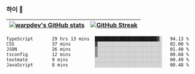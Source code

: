 
### 하이 👋
[![warpdev's GitHub stats](https://github-readme-stats.vercel.app/api?username=warpdev&show_icons=true&theme=vue-dark)](#) |[![GitHub Streak](https://github-readme-streak-stats.herokuapp.com/?user=warpdev&theme=dark)](#)
--- | --- |
<!--START_SECTION:waka-->

```text
TypeScript       29 hrs 13 mins  ███████████████████████▓░   94.13 %
CSS              37 mins         ▓░░░░░░░░░░░░░░░░░░░░░░░░   02.00 %
JSON             26 mins         ▒░░░░░░░░░░░░░░░░░░░░░░░░   01.40 %
tsconfig         12 mins         ▒░░░░░░░░░░░░░░░░░░░░░░░░   00.68 %
textmate         9 mins          ░░░░░░░░░░░░░░░░░░░░░░░░░   00.49 %
JavaScript       8 mins          ░░░░░░░░░░░░░░░░░░░░░░░░░   00.48 %
```

<!--END_SECTION:waka-->

<!--
**warpdev/warpdev** is a ✨ _special_ ✨ repository because its `README.md` (this file) appears on your GitHub profile.

Here are some ideas to get you started:

- 🔭 I’m currently working on ...
- 🌱 I’m currently learning ...
- 👯 I’m looking to collaborate on ...
- 🤔 I’m looking for help with ...
- 💬 Ask me about ...
- 📫 How to reach me: ...
- 😄 Pronouns: ...
- ⚡ Fun fact: ...
-->
